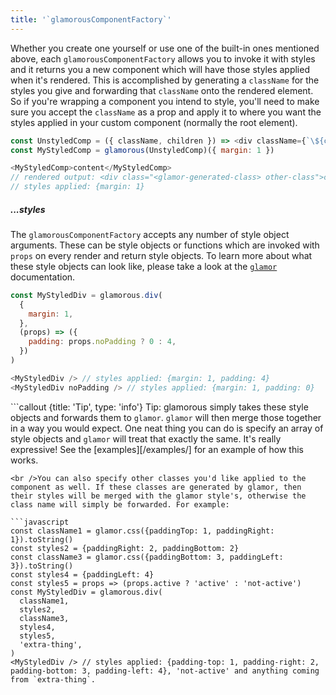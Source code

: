```yaml
---
title: '`glamorousComponentFactory`'
---
```

Whether you create one yourself or use one of the built-in ones mentioned above, each `glamorousComponentFactory` allows you to invoke it with styles and it returns you a new component which will have those styles applied when it's rendered. This is accomplished by generating a `className` for the styles you give and forwarding that `className` onto the rendered element. So if you're wrapping a component you intend to style, you'll need to make sure you accept the `className` as a prop and apply it to where you want the styles applied in your custom component (normally the root element).

```js
const UnstyledComp = ({ className, children }) => <div className={`\${className} other-class`}>{children}</div>
const MyStyledComp = glamorous(UnstyledComp)({ margin: 1 })

<MyStyledComp>content</MyStyledComp>
// rendered output: <div class="<glamor-generated-class> other-class">content</div>
// styles applied: {margin: 1}
```

##### ...styles

The `glamorousComponentFactory` accepts any number of style object arguments. These can be style objects or functions which are invoked with `props` on every render and return style objects. To learn more about what these style objects can look like, please take a look at the [`glamor`](https://github.com/threepointone/glamor) documentation.

```js
const MyStyledDiv = glamorous.div(
  {
    margin: 1,
  },
  (props) => ({
    padding: props.noPadding ? 0 : 4,
  })
)

<MyStyledDiv /> // styles applied: {margin: 1, padding: 4}
<MyStyledDiv noPadding /> // styles applied: {margin: 1, padding: 0}
```

```callout {title: 'Tip', type: 'info'} Tip: glamorous simply takes these style objects and forwards them to `glamor`. `glamor` will then merge those together in a way you would expect. One neat thing you can do is specify an array of style objects and `glamor` will treat that exactly the same. It's really expressive! See the \[examples\]\[/examples/\] for an example of how this works.

    <br />You can also specify other classes you'd like applied to the component as well. If these classes are generated by glamor, then their styles will be merged with the glamor style's, otherwise the class name will simply be forwarded. For example:
    
    ```javascript
    const className1 = glamor.css({paddingTop: 1, paddingRight: 1}).toString()
    const styles2 = {paddingRight: 2, paddingBottom: 2}
    const className3 = glamor.css({paddingBottom: 3, paddingLeft: 3}).toString()
    const styles4 = {paddingLeft: 4}
    const styles5 = props => (props.active ? 'active' : 'not-active')
    const MyStyledDiv = glamorous.div(
      className1,
      styles2,
      className3,
      styles4,
      styles5,
      'extra-thing',
    )
    <MyStyledDiv /> // styles applied: {padding-top: 1, padding-right: 2, padding-bottom: 3, padding-left: 4}, 'not-active' and anything coming from `extra-thing`.